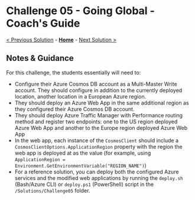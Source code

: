 # Challenge 05 - Going Global - Coach's Guide

[< Previous Solution](./Solution-04.md) - **[Home](./README.md)** - [Next Solution >](./Solution-06.md)

## Notes & Guidance

For this challenge, the students essentially will need to:
- Configure their Azure Cosmos DB account as a Multi-Master Write account. They should configure in addition to the currently deployed location, another location in a European Azure region.
- They should deploy an Azure Web App in the same additional region as they configured their Azure Cosmos DB account.
- They should deploy Azure Traffic Manager with Performance routing method and register two endpoints: one to the US region deployed Azure Web App and another to the Europe region deployed Azure Web App
- In the web app, each instance of the `CosmosClient` should include a `CosmosClientOptions.ApplicationRegion` property with the region the web app is deployed at as the value (for example, using `ApplicationRegion = Environment.GetEnvironmentVariable("REGION_NAME")`)
- For a reference solution, you can deploy both the configured Azure services and the modified web applications by running the `deploy.sh` (Bash/Azure CLI) or `deploy.ps1` (PowerShell) script in the `/Solutions/Challenge05` folder.
